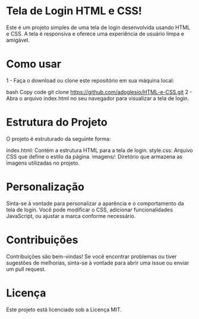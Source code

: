# Tela de Login HTML e CSS!

Este é um projeto simples de uma tela de login desenvolvida usando HTML e CSS. A tela é responsiva e oferece uma experiência de usuário limpa e amigável.

# Como usar
1 - Faça o download ou clone este repositório em sua máquina local:

bash
Copy code
git clone https://github.com/adoglesio/HTML-e-CSS.git
2 - Abra o arquivo index.html no seu navegador para visualizar a tela de login.

# Estrutura do Projeto
O projeto é estruturado da seguinte forma:

index.html: Contém a estrutura HTML para a tela de login.
style.css: Arquivo CSS que define o estilo da página.
imagens/: Diretório que armazena as imagens utilizadas no projeto.

# Personalização
Sinta-se à vontade para personalizar a aparência e o comportamento da tela de login. Você pode modificar o CSS, adicionar funcionalidades JavaScript, ou ajustar a marca conforme necessário.

# Contribuições
Contribuições são bem-vindas! Se você encontrar problemas ou tiver sugestões de melhorias, sinta-se à vontade para abrir uma issue ou enviar um pull request.

# Licença
Este projeto está licenciado sob a Licença MIT.


